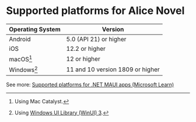 # Supported platforms for Alice Novel

| Operating System | Version |
| - | - |
| Android | 5.0 (API 21) or higher |
| iOS | 12.2 or higher |
| macOS[^mac] | 12 or higher |
| Windows[^win] | 11 and 10 version 1809 or higher |

See more: [Supported platforms for .NET MAUI apps (Microsoft Learn)](https://learn.microsoft.com/dotnet/maui/supported-platforms?view=net-maui-9.0)

[^mac]: Using Mac Catalyst.
[^win]: Using [Windows UI Library (WinUI) 3](https://learn.microsoft.com/windows/apps/winui/winui3/).
